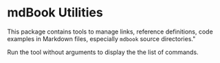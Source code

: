 # mdBook Utilities

This package contains tools to manage links, reference definitions, code examples in Markdown files, especially `mdbook` source directories."

Run the tool without arguments to display the the list of commands.
